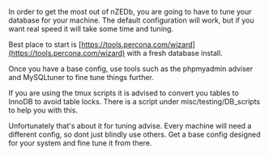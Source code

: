 In order to get the most out of nZEDb, you are going to have to tune your database for your machine. The default configuration will work, but if you want real speed it will take some time and tuning.

Best place to start is [https://tools.percona.com/wizard](https://tools.percona.com/wizard) with a fresh database install.

Once you have a base config, use tools such as the phpmyadmin adviser and MySQLtuner to fine tune things further.

If you are using the tmux scripts it is advised to convert you tables to InnoDB to avoid table locks. There is a script under misc/testing/DB_scripts to help you with this.

Unfortunately that's about it for tuning advise. Every machine will need a different config, so dont just blindly use others. Get a base config designed for your system and fine tune it from there.